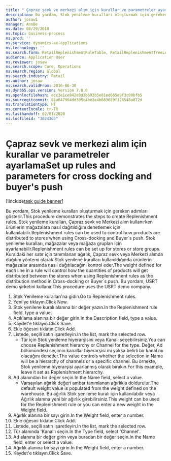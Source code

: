 ```yaml
---
title: " Çapraz sevk ve merkezi alım için kurallar ve parametreler ayarlama"
description: Bu yordam, Stok yenileme kuralları oluşturmak için gereken adımları gösterir.
author: josaw1
manager: AnnBe
ms.date: 08/29/2018
ms.topic: business-process
ms.prod: ''
ms.service: dynamics-ax-applications
ms.technology: ''
ms.search.form: RetailReplenishmentRuleTable, RetailReplenishmentTreeLookup
audience: Application User
ms.reviewer: josaw
ms.search.scope: Core, Operations
ms.search.region: Global
ms.search.industry: Retail
ms.author: josaw
ms.search.validFrom: 2016-06-30
ms.dyn365.ops.version: Version 7.0.0
ms.openlocfilehash: ecc3e1ce842e8d3b693b5e81ed665e9f3c00bfb5
ms.sourcegitcommit: 81a647904dd305c4be2e4b683689f128548a872d
ms.translationtype: HT
ms.contentlocale: tr-TR
ms.lasthandoff: 02/01/2020
ms.locfileid: "3024305"
---
```

# <a name="set-up-rules-and-parameters-for-cross-docking-and-buyers-push"></a><span data-ttu-id="3a3a2-103"> Çapraz sevk ve merkezi alım için kurallar ve parametreler ayarlama</span><span class="sxs-lookup"><span data-stu-id="3a3a2-103">Set up rules and parameters for cross docking and buyer's push</span></span>

[!include[task guide banner](../includes/task-guide-banner.md)]

<span data-ttu-id="3a3a2-104">Bu yordam, Stok yenileme kuralları oluşturmak için gereken adımları gösterir.</span><span class="sxs-lookup"><span data-stu-id="3a3a2-104">This procedure demonstrates the steps to create Replenishment rules.</span></span> <span data-ttu-id="3a3a2-105">Stok yenileme kuralları, Çapraz sevk ve Merkezi alım kullanırken ürünlerin mağazalara nasıl dağıtıldığını denetlemek için kullanılabilir.</span><span class="sxs-lookup"><span data-stu-id="3a3a2-105">Replenishment rules can be used to control how products are distributed to stores when using Cross-docking and Buyer´s push.</span></span> <span data-ttu-id="3a3a2-106">Stok yenileme kuralları, mağazalar veya mağaza grupları için ayarlanabilir.</span><span class="sxs-lookup"><span data-stu-id="3a3a2-106">Replenishment rules can be set up for stores or store groups.</span></span> <span data-ttu-id="3a3a2-107">Kuraldaki her satır için tanımlanan ağırlık, Çapraz sevk veya Merkezi alımda dağıtım yöntemi olarak Stok yenilene kuralları kullanıldığında ürünlerin mağazalar arasında nasıl dağıtılacağını kontrol eder.</span><span class="sxs-lookup"><span data-stu-id="3a3a2-107">The weight defined for each line in a rule will control how the quantities of products will get distributed between the stores when using Replenishment rules as the distribution method in Cross-docking or Buyer´s push.</span></span> <span data-ttu-id="3a3a2-108">Bu yordam, USRT demo şirketini kullanır.</span><span class="sxs-lookup"><span data-stu-id="3a3a2-108">This procedure uses the USRT demo company.</span></span>

1. <span data-ttu-id="3a3a2-109">Stok Yenileme kuralları'na gidin.</span><span class="sxs-lookup"><span data-stu-id="3a3a2-109">Go to Replenishment rules.</span></span>
2. <span data-ttu-id="3a3a2-110">Yeni'ye tıklayın.</span><span class="sxs-lookup"><span data-stu-id="3a3a2-110">Click New.</span></span>
3. <span data-ttu-id="3a3a2-111">Stok yenilene kuralı alanına bir değer yazın.</span><span class="sxs-lookup"><span data-stu-id="3a3a2-111">In the Replenishment rule field, type a value.</span></span>
4. <span data-ttu-id="3a3a2-112">Açıklama alanına bir değer girin.</span><span class="sxs-lookup"><span data-stu-id="3a3a2-112">In the Description field, type a value.</span></span>
5. <span data-ttu-id="3a3a2-113">Kaydet'e tıklayın.</span><span class="sxs-lookup"><span data-stu-id="3a3a2-113">Click Save.</span></span>
6. <span data-ttu-id="3a3a2-114">Ekle öğesini tıklatın.</span><span class="sxs-lookup"><span data-stu-id="3a3a2-114">Click Add.</span></span>
7. <span data-ttu-id="3a3a2-115">Listede, seçili satırı işaretleyin.</span><span class="sxs-lookup"><span data-stu-id="3a3a2-115">In the list, mark the selected row.</span></span>
    * <span data-ttu-id="3a3a2-116">Tür için Stok yenileme hiyerarşisini veya Kanalı seçebilirsiniz.</span><span class="sxs-lookup"><span data-stu-id="3a3a2-116">You can choose Replenishment hierarchy or Channel for the type.</span></span> <span data-ttu-id="3a3a2-117">Değer, Ad bölümündeki seçimin kanallar hiyerarşisi mi yoksa belirli bir kanal mı olacağını denetler.</span><span class="sxs-lookup"><span data-stu-id="3a3a2-117">The value controls whether the selection in Name will be a hierarchy of channels or a specific channel.</span></span>  <span data-ttu-id="3a3a2-118">Bu örnekte, Stok yenileme hiyerarşisi ayarlanmış olarak bırakın.</span><span class="sxs-lookup"><span data-stu-id="3a3a2-118">For this example, leave it set as Replenishment hierarchy.</span></span>  
8. <span data-ttu-id="3a3a2-119">Ad alanından bir değer seçin.</span><span class="sxs-lookup"><span data-stu-id="3a3a2-119">In the Name field, select a value.</span></span>
    * <span data-ttu-id="3a3a2-120">Varsayılan ağırlık değeri ambar tanımlanan ağırlıkla doldurulur.</span><span class="sxs-lookup"><span data-stu-id="3a3a2-120">The default weight value is populated from the weight defined on the warehouse.</span></span>  <span data-ttu-id="3a3a2-121">Bu ağırlık Stok yenileme kuralı için kullanılabilir veya Ağırlık alanına yeni bir ağırlık girebilirsiniz.</span><span class="sxs-lookup"><span data-stu-id="3a3a2-121">This weight can be used for the Replenishment rule or you can enter a new weight in the Weight field.</span></span>  
9. <span data-ttu-id="3a3a2-122">Ağırlık alanına bir sayı girin.</span><span class="sxs-lookup"><span data-stu-id="3a3a2-122">In the Weight field, enter a number.</span></span>
10. <span data-ttu-id="3a3a2-123">Ekle öğesini tıklatın.</span><span class="sxs-lookup"><span data-stu-id="3a3a2-123">Click Add.</span></span>
11. <span data-ttu-id="3a3a2-124">Listede, seçili satırı işaretleyin.</span><span class="sxs-lookup"><span data-stu-id="3a3a2-124">In the list, mark the selected row.</span></span>
12. <span data-ttu-id="3a3a2-125">Tür alanında 'Kanal'ı seçin.</span><span class="sxs-lookup"><span data-stu-id="3a3a2-125">In the Type field, select 'Channel'.</span></span>
13. <span data-ttu-id="3a3a2-126">Ad alanına bir değer girin veya buradan bir değer seçin.</span><span class="sxs-lookup"><span data-stu-id="3a3a2-126">In the Name field, enter or select a value.</span></span>
14. <span data-ttu-id="3a3a2-127">Ağırlık alanına bir sayı girin.</span><span class="sxs-lookup"><span data-stu-id="3a3a2-127">In the Weight field, enter a number.</span></span>
15. <span data-ttu-id="3a3a2-128">Kaydet'e tıklayın.</span><span class="sxs-lookup"><span data-stu-id="3a3a2-128">Click Save.</span></span>

